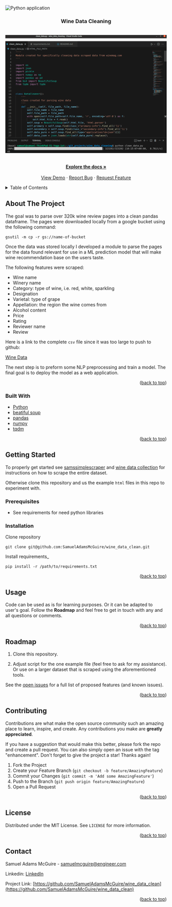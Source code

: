 <div id="top"></div>

![Python application](https://github.com/SamuelAdamsMcGuire/wine_data_clean/workflows/Python%20application/badge.svg)

<h3 align="center">Wine Data Cleaning</h3>

<br />
<div align="center">
  <a href="https://github.com/SamuelAdamsMcGuire/wine_data_clean">
    <img src="images/clean_data.png" alt="Logo">
  </a>


  <p align="center">
    <br />
    <a href="https://github.com/SamuelAdamsMcGuire/wine_data_clean"><strong>Explore the docs »</strong></a>
    <br />
    <br />
    <a href="https://github.com/SamuelAdamsMcGuire/wine_data_clean">View Demo</a>
    ·
    <a href="https://github.com/SamuelAdamsMcGuire/wine_data_clean/issues">Report Bug</a>
    ·
    <a href="https://github.com/SamuelAdamsMcGuire/wine_data_clean/issues">Request Feature</a>
  </p>
</div>


<!-- TABLE OF CONTENTS -->
<details>
  <summary>Table of Contents</summary>
  <ol>
    <li>
      <a href="#about-the-project">About The Project</a>
      <ul>
        <li><a href="#built-with">Built With</a></li>
      </ul>
    </li>
    <li>
      <a href="#getting-started">Getting Started</a>
      <ul>
        <li><a href="#prerequisites">Prerequisites</a></li>
        <li><a href="#installation">Installation</a></li>
      </ul>
    </li>
    <li><a href="#usage">Usage</a></li>
    <li><a href="#roadmap">Roadmap</a></li>
    <li><a href="#contributing">Contributing</a></li>
    <li><a href="#license">License</a></li>
    <li><a href="#contact">Contact</a></li>
  </ol>
</details>


<!-- ABOUT THE PROJECT -->
## About The Project

The goal was to parse over 320k wine review pages into a clean pandas dataframe. The pages were downloaded locally from a google bucket using the following command:
```
gsutil -m cp -r gs://name-of-bucket
```

Once the data was stored locally I developed a module to parse the pages for the data found relevant for use in a ML prediction model that will make wine recommendation base on the users taste.  

The following features were scraped:

- Wine name
- Winery name
- Category: type of wine, i.e. red, white, sparkling
- Designation
- Varietal: type of grape
- Appellation: the region the wine comes from
- Alcohol content
- Price
- Rating
- Reviewer name
- Review

Here is a link to the complete `csv` file since it was too large to push to github:

[Wine Data](https://www.kaggle.com/samuelmcguire/wine-reviews-data)

The next step is to preform some NLP preprocessing and train a model. The final goal is to deploy the model as a web application.

<p align="right">(<a href="#top">back to top</a>)</p>


### Built With

* [Python](https://www.python.org/)
* [beatiful soup](https://www.crummy.com/software/BeautifulSoup/bs4/doc/)
* [pandas](https://pandas.pydata.org/)
* [numpy](https://numpy.org)
* [tqdm](https://tqdm.github.io/)

<p align="right">(<a href="#top">back to top</a>)</p>



<!-- GETTING STARTED -->
## Getting Started

To properly get started see [samssimplescraper](https://github.com/SamuelAdamsMcGuire/simplescraper) and [wine data collection](https://github.com/SamuelAdamsMcGuire/wine_data_collection) for instructions on how to scrape the entire dataset. 

Otherwise clone this repository and us the example `html` files in this repo to experiment with. 

### Prerequisites

- See requirements for need python libraries

### Installation

Clone repository
  ```shell
  git clone git@github.com:SamuelAdamsMcGuire/wine_data_clean.git
  ```

Install requirements_
```shell
pip install -r /path/to/requirements.txt
``` 

                
<p align="right">(<a href="#top">back to top</a>)</p>


<!-- USAGE EXAMPLES -->
## Usage

Code can be used as is for learning purposes. Or it can be adapted to user's goal. Follow the **Roadmap** and feel free to get in touch with any and all questions or comments. 

<p align="right">(<a href="#top">back to top</a>)</p>


<!-- ROADMAP -->
## Roadmap

1. Clone this repository.

2. Adjust script for the one example file (feel free to ask for my assistance). Or use on a larger dataset that is scraped using the aforementioned tools.


See the [open issues](https://github.com/SamuelAdamsMcGuire/wine_data_clean/issues) for a full list of proposed features (and known issues).

<p align="right">(<a href="#top">back to top</a>)</p>

<!-- CONTRIBUTING -->
## Contributing

Contributions are what make the open source community such an amazing place to learn, inspire, and create. Any contributions you make are **greatly appreciated**.

If you have a suggestion that would make this better, please fork the repo and create a pull request. You can also simply open an issue with the tag "enhancement".
Don't forget to give the project a star! Thanks again!

1. Fork the Project
2. Create your Feature Branch (`git checkout -b feature/AmazingFeature`)
3. Commit your Changes (`git commit -m 'Add some AmazingFeature'`)
4. Push to the Branch (`git push origin feature/AmazingFeature`)
5. Open a Pull Request

<p align="right">(<a href="#top">back to top</a>)</p>


<!-- LICENSE -->
## License

Distributed under the MIT License. See `LICENSE` for more information.

<p align="right">(<a href="#top">back to top</a>)</p>


<!-- CONTACT -->
## Contact

Samuel Adams McGuire - samuelmcguire@engineer.com

Linkedin: [LinkedIn](https://www.linkedin.com/in/samuel-mcguire/)

Project Link: [https://github.com/SamuelAdamsMcGuire/wine_data_clean](https://github.com/SamuelAdamsMcGuire/wine_data_clean)

<p align="right">(<a href="#top">back to top</a>)</p>
